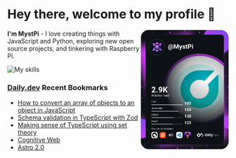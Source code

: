 # Hey there, welcome to my profile 👋

<a href="https://app.daily.dev/MystPi"><img src="https://github.com/MystPi/MystPi/blob/main/devcard.svg" width="200" alt="MystPi's Dev Card" align="right"/></a>

**I'm MystPi** - I love creating things with JavaScript and Python, exploring new open source projects, and tinkering with Raspberry Pi.

![My skills](https://skillicons.dev/icons?i=svelte,js,html,css,py,raspberrypi,react,tailwind)

### [Daily.dev](https://daily.dev) Recent Bookmarks
<!-- daily.dev BOOKMARKS:START -->
- [How to convert an array of objects to an object in JavaScript](https://app.daily.dev/posts/ZW8nBMtNK?utm_source=rss&utm_medium=bookmarks&utm_campaign=Itr6mLfRdMms0HCyePtl9)
- [Schema validation in TypeScript with Zod](https://app.daily.dev/posts/39GpqXJIR?utm_source=rss&utm_medium=bookmarks&utm_campaign=Itr6mLfRdMms0HCyePtl9)
- [Making sense of TypeScript using set theory](https://app.daily.dev/posts/z-SyfpXKD?utm_source=rss&utm_medium=bookmarks&utm_campaign=Itr6mLfRdMms0HCyePtl9)
- [Cognitive Web](https://app.daily.dev/posts/F2rXk-Oh_?utm_source=rss&utm_medium=bookmarks&utm_campaign=Itr6mLfRdMms0HCyePtl9)
- [Astro 2.0](https://app.daily.dev/posts/OoAz8bOGE?utm_source=rss&utm_medium=bookmarks&utm_campaign=Itr6mLfRdMms0HCyePtl9)
<!-- daily.dev BOOKMARKS:END -->

